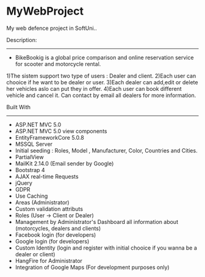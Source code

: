 # MyWebProject
My web defence project in SoftUni..



Description:
___________________________________________
 - BikeBookig is a global price comparison and online reservation service for 
 scooter and motorcycle rental. 
 
 1)The sistem support two type of users : Dealer and client.
 2)Each user can chooice if he want to be dealer or user.
 3)Each dealer can add,edit or delete her vehicles aslo can put they in offer.
 4)Each user can book different vehicle and cancel it. Can contact by email all dealers for more information.




Built With
___________________________________________

* ASP.NET MVC 5.0
* ASP.NET MVC 5.0 view components
* EntityFrameworkCore 5.0.8
* MSSQL Server
* Initial seeding : Roles, Model , Manufacturer, Color, Countries and Cities.
* PartialView
* MailKit 2.14.0 (Email sender by Google)
* Bootstrap 4
* AJAX real-time Requests
* jQuery
* GDPR
* Use Caching
* Areas (Administrator)
* Custom validation attributs
* Roles (User -> Client or Dealer)
* Management by Administrator's Dashboard all information about (motorcycles, dealers and clients)
* Facebook login (for developers)
* Google login (for developers)
* Custom Identity (login and register with initial chooice if you wanna be a dealer or client)
* HangFire for Administrator
* Integration of Google Maps (For development purposes only)



